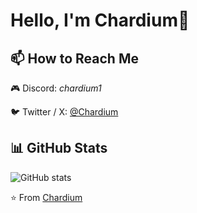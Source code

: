 # Hello, I'm Chardium👋

## 📫 How to Reach Me
 🎮 Discord: *chardium1*
 
🐦 Twitter / X: [@Chardium](https://x.com/Chardium1)

## 📊 GitHub Stats
![GitHub stats](https://github-readme-stats.vercel.app/api?username=Chardium&show_icons=true&theme=radical)

⭐️ From [Chardium](https://github.com/Chardium)
